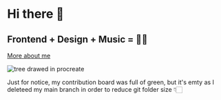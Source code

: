 # Hi there 👋
## Frontend + Design + Music = 🫶🏻
[More about me](https://elilevit.co/)

![tree drawed in procreate](https://user-images.githubusercontent.com/31045769/218324556-8e8d8db4-5561-45c4-857f-65dbfb4a17c6.png)

Just for notice, my contribution board was full of green, but it's emty as I deleteed my main branch in order to reduce git folder size 👇🏻
